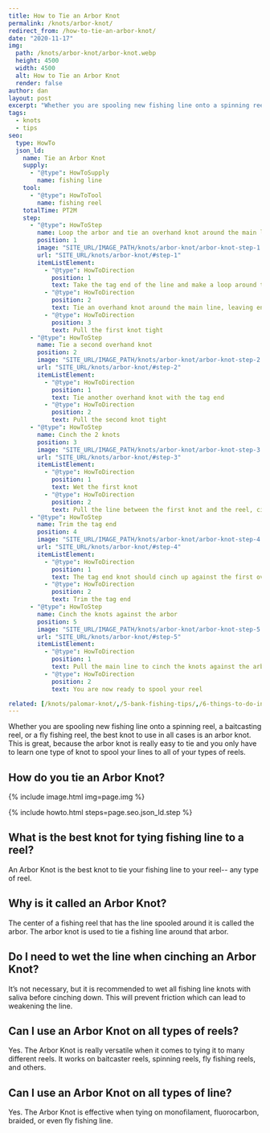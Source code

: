 ```yaml
---
title: How to Tie an Arbor Knot
permalink: /knots/arbor-knot/
redirect_from: /how-to-tie-an-arbor-knot/
date: "2020-11-17"
img:
  path: /knots/arbor-knot/arbor-knot.webp
  height: 4500
  width: 4500
  alt: How to Tie an Arbor Knot
  render: false
author: dan
layout: post
excerpt: "Whether you are spooling new fishing line onto a spinning reel, a baitcasting reel, or a fly fishing reel, the best knot to use in all cases is an arbor knot. This is great, because the arbor knot is really easy to tie and you only have to learn one type of knot to spool your lines to all of your types of reels."
tags:
  - knots
  - tips
seo:
  type: HowTo
  json_ld:
    name: Tie an Arbor Knot
    supply:
      - "@type": HowToSupply
        name: fishing line
    tool:
      - "@type": HowToTool
        name: fishing reel
    totalTime: PT2M
    step:
      - "@type": HowToStep
        name: Loop the arbor and tie an overhand knot around the main line
        position: 1
        image: "SITE_URL/IMAGE_PATH/knots/arbor-knot/arbor-knot-step-1.webp"
        url: "SITE_URL/knots/arbor-knot/#step-1"
        itemListElement:
          - "@type": HowToDirection
            position: 1
            text: Take the tag end of the line and make a loop around the arbor of the reel
          - "@type": HowToDirection
            position: 2
            text: Tie an overhand knot around the main line, leaving enough line to tie another knot
          - "@type": HowToDirection
            position: 3
            text: Pull the first knot tight
      - "@type": HowToStep
        name: Tie a second overhand knot
        position: 2
        image: "SITE_URL/IMAGE_PATH/knots/arbor-knot/arbor-knot-step-2.webp"
        url: "SITE_URL/knots/arbor-knot/#step-2"
        itemListElement:
          - "@type": HowToDirection
            position: 1
            text: Tie another overhand knot with the tag end
          - "@type": HowToDirection
            position: 2
            text: Pull the second knot tight
      - "@type": HowToStep
        name: Cinch the 2 knots
        position: 3
        image: "SITE_URL/IMAGE_PATH/knots/arbor-knot/arbor-knot-step-3.webp"
        url: "SITE_URL/knots/arbor-knot/#step-3"
        itemListElement:
          - "@type": HowToDirection
            position: 1
            text: Wet the first knot
          - "@type": HowToDirection
            position: 2
            text: Pull the line between the first knot and the reel, cinching the two knots together
      - "@type": HowToStep
        name: Trim the tag end
        position: 4
        image: "SITE_URL/IMAGE_PATH/knots/arbor-knot/arbor-knot-step-4.webp"
        url: "SITE_URL/knots/arbor-knot/#step-4"
        itemListElement:
          - "@type": HowToDirection
            position: 1
            text: The tag end knot should cinch up against the first overhand knot, preventing the knots from slipping or untying
          - "@type": HowToDirection
            position: 2
            text: Trim the tag end
      - "@type": HowToStep
        name: Cinch the knots against the arbor
        position: 5
        image: "SITE_URL/IMAGE_PATH/knots/arbor-knot/arbor-knot-step-5.webp"
        url: "SITE_URL/knots/arbor-knot/#step-5"
        itemListElement:
          - "@type": HowToDirection
            position: 1
            text: Pull the main line to cinch the knots against the arbor
          - "@type": HowToDirection
            position: 2
            text: You are now ready to spool your reel

related: [/knots/palomar-knot/,/5-bank-fishing-tips/,/6-things-to-do-in-the-fishing-off-season,]
---
```

Whether you are spooling new fishing line onto a spinning reel, a baitcasting reel, or a fly fishing reel, the best knot to use in all cases is an arbor knot. This is great, because the arbor knot is really easy to tie and you only have to learn one type of knot to spool your lines to all of your types of reels.

## How do you tie an Arbor Knot?

{% include image.html img=page.img %}

{% include howto.html steps=page.seo.json_ld.step %}

## What is the best knot for tying fishing line to a reel?
An Arbor Knot is the best knot to tie your fishing line to your reel-- any type of reel.

## Why is it called an Arbor Knot?
The center of a fishing reel that has the line spooled around it is called the arbor. The arbor knot is used to tie a fishing line around that arbor.

## Do I need to wet the line when cinching an Arbor Knot?
It’s not necessary, but it is recommended to wet all fishing line knots with saliva before cinching down. This will prevent friction which can lead to weakening the line.

## Can I use an Arbor Knot on all types of reels?
Yes. The Arbor Knot is really versatile when it comes to tying it to many different reels. It works on baitcaster reels, spinning reels, fly fishing reels, and others.

## Can I use an Arbor Knot on all types of line?
Yes. The Arbor Knot is effective when tying on monofilament, fluorocarbon, braided, or even fly fishing line.
